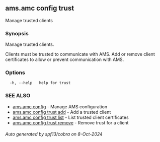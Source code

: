 ## ams.amc config trust

Manage trusted clients

### Synopsis

Manage trusted clients.

Clients must be trusted to communicate with AMS.
Add or remove client certificates to allow or prevent communication with AMS.

### Options

```
  -h, --help   help for trust
```

### SEE ALSO

* [ams.amc config](ams.amc_config.md)	 - Manage AMS configuration
* [ams.amc config trust add](ams.amc_config_trust_add.md)	 - Add a trusted client
* [ams.amc config trust list](ams.amc_config_trust_list.md)	 - List trusted client certificates
* [ams.amc config trust remove](ams.amc_config_trust_remove.md)	 - Remove trust for a client

###### Auto generated by spf13/cobra on 8-Oct-2024
